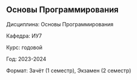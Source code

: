 ## Основы Программирования

Дисциплина: Основы Программирования

Кафедра: ИУ7

Курс: годовой

Год: 2023-2024

Формат: Зачёт (1 семестр), Экзамен (2 семестр)

